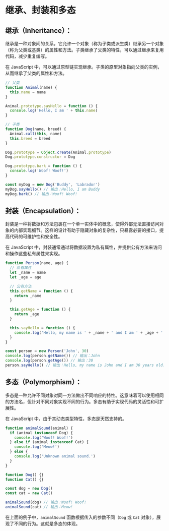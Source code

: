 # 继承、封装和多态

## 继承（Inheritance）：

继承是一种对象间的关系，它允许一个对象（称为子类或派生类）继承另一个对象（称为父类或基类）的属性和方法。子类继承了父类的特性，可以通过继承来复用代码，减少重复编写。

在 JavaScript 中，可以通过原型链实现继承。子类的原型对象指向父类的实例，从而继承了父类的属性和方法。

```javascript
// 父类
function Animal(name) {
  this.name = name
}

Animal.prototype.sayHello = function () {
  console.log('Hello, I am ' + this.name)
}

// 子类
function Dog(name, breed) {
  Animal.call(this, name)
  this.breed = breed
}

Dog.prototype = Object.create(Animal.prototype)
Dog.prototype.constructor = Dog

Dog.prototype.bark = function () {
  console.log('Woof! Woof!')
}

const myDog = new Dog('Buddy', 'Labrador')
myDog.sayHello() // 输出：Hello, I am Buddy
myDog.bark() // 输出：Woof! Woof!
```

## 封装（Encapsulation）：

封装是一种将数据和方法包裹在一个单一实体中的概念，使得外部无法直接访问对象的内部实现细节。这样的设计有助于隐藏对象的复杂性，只暴露必要的接口，提高代码的可维护性和安全性。

在 JavaScript 中，封装通常通过将数据设置为私有属性，并提供公有方法来访问和操作这些私有属性来实现。

```javascript
function Person(name, age) {
  // 私有属性
  let _name = name
  let _age = age

  // 公有方法
  this.getName = function () {
    return _name
  }

  this.getAge = function () {
    return _age
  }

  this.sayHello = function () {
    console.log('Hello, my name is ' + _name + ' and I am ' + _age + ' years old.')
  }
}

const person = new Person('John', 30)
console.log(person.getName()) // 输出：John
console.log(person.getAge()) // 输出：30
person.sayHello() // 输出：Hello, my name is John and I am 30 years old.
```

## 多态（Polymorphism）：

多态是一种允许不同对象对同一方法做出不同响应的特性。这意味着可以使用相同的方法名，但针对不同对象实现不同的行为。多态有助于实现代码的灵活性和可扩展性。

在 JavaScript 中，由于其动态类型特性，多态是天然支持的。

```javascript
function animalSound(animal) {
  if (animal instanceof Dog) {
    console.log('Woof! Woof!')
  } else if (animal instanceof Cat) {
    console.log('Meow!')
  } else {
    console.log('Unknown animal sound.')
  }
}

function Dog() {}
function Cat() {}

const dog = new Dog()
const cat = new Cat()

animalSound(dog) // 输出：Woof! Woof!
animalSound(cat) // 输出：Meow!
```

在上面的例子中，`animalSound` 函数根据传入的参数不同（`Dog` 或 `Cat` 对象），展现了不同的行为。这就是多态的体现。
